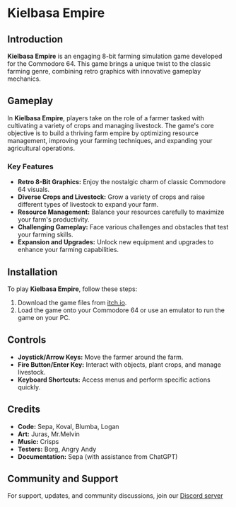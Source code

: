 # Kielbasa Empire

## Introduction

**Kielbasa Empire** is an engaging 8-bit farming simulation game developed for the Commodore 64. This game brings a unique twist to the classic farming genre, combining retro graphics with innovative gameplay mechanics.

## Gameplay

In **Kielbasa Empire**, players take on the role of a farmer tasked with cultivating a variety of crops and managing livestock. The game's core objective is to build a thriving farm empire by optimizing resource management, improving your farming techniques, and expanding your agricultural operations.

### Key Features

- **Retro 8-Bit Graphics:** Enjoy the nostalgic charm of classic Commodore 64 visuals.
- **Diverse Crops and Livestock:** Grow a variety of crops and raise different types of livestock to expand your farm.
- **Resource Management:** Balance your resources carefully to maximize your farm's productivity.
- **Challenging Gameplay:** Face various challenges and obstacles that test your farming skills.
- **Expansion and Upgrades:** Unlock new equipment and upgrades to enhance your farming capabilities.

## Installation

To play **Kielbasa Empire**, follow these steps:

1. Download the game files from [itch.io](https://ordered-chaos-design.itch.io/kielbasa-empire).
2. Load the game onto your Commodore 64 or use an emulator to run the game on your PC.

## Controls

- **Joystick/Arrow Keys:** Move the farmer around the farm.
- **Fire Button/Enter Key:** Interact with objects, plant crops, and manage livestock.
- **Keyboard Shortcuts:** Access menus and perform specific actions quickly.

## Credits

- **Code:** Sepa, Koval, Blumba, Logan
- **Art:** Juras, Mr.Melvin
- **Music:** Crisps
- **Testers:** Borg, Angry Andy
- **Documentation:** Sepa (with assistance from ChatGPT)

## Community and Support

For support, updates, and community discussions, join our [Discord server](https://discord.gg/nTWhPng5MY)
